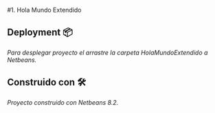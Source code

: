 #1. Hola Mundo Extendido

## Deployment 📦

_Para desplegar proyecto el arrastre la carpeta HolaMundoExtendido a Netbeans._

## Construido con 🛠️

_Proyecto construido con Netbeans 8.2._